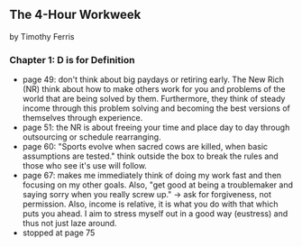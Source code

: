 ## The 4-Hour Workweek

by Timothy Ferris

### Chapter 1: D is for Definition
* page 49: don't think about big paydays or retiring early. The New Rich (NR) think about how to make others work for you and problems of the world that are being solved by them. Furthermore, they think of steady income through this problem solving and becoming the best versions of themselves through experience.
* page 51: the NR is about freeing your time and place day to day through outsourcing or schedule rearranging.
* page 60: "Sports evolve when sacred cows are killed, when basic assumptions are tested." think outside the box to break the rules and those who see it's use will follow.
* page 67: makes me immediately think of doing my work fast and then focusing on my other goals. Also, "get good at being a troublemaker and saying sorry when you really screw up." -> ask for forgiveness, not permission. Also, income is relative, it is what you do with that which puts you ahead. I aim to stress myself out in a good way (eustress) and thus not just laze around.
* stopped at page 75

